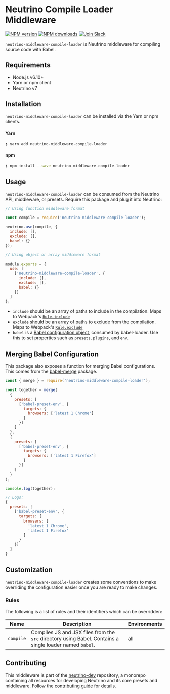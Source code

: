 # Neutrino Compile Loader Middleware
[![NPM version][npm-image]][npm-url] [![NPM downloads][npm-downloads]][npm-url] [![Join Slack][slack-image]][slack-url]

`neutrino-middleware-compile-loader` is Neutrino middleware for compiling source code with Babel.

## Requirements

- Node.js v6.10+
- Yarn or npm client
- Neutrino v7

## Installation

`neutrino-middleware-compile-loader` can be installed via the Yarn or npm clients.

#### Yarn

```bash
❯ yarn add neutrino-middleware-compile-loader
```

#### npm

```bash
❯ npm install --save neutrino-middleware-compile-loader
```

## Usage

`neutrino-middleware-compile-loader` can be consumed from the Neutrino API, middleware, or presets. Require this package
and plug it into Neutrino:

```js
// Using function middleware format

const compile = require('neutrino-middleware-compile-loader');

neutrino.use(compile, {
  include: [],
  exclude: [],
  babel: {}
});
```

```js
// Using object or array middleware format

module.exports = {
  use: [
    ['neutrino-middleware-compile-loader', {
      include: [],
      exclude: [],
      babel: {}
    }]
  ]
};
```

- `include` should be an array of paths to include in the compilation. Maps to Webpack's
[`Rule.include`](https://webpack.js.org/configuration/module/#rule-include)
- `exclude` should be an array of paths to exclude from the compilation. Maps to Webpack's
[`Rule.exclude`](https://webpack.js.org/configuration/module/#rule-exclude)
- `babel` is a [Babel configuration object](https://babeljs.io/docs/usage/api/#options), consumed by babel-loader. Use
this to set properties such as `presets`, `plugins`, and `env`.

## Merging Babel Configuration

This package also exposes a function for merging Babel configurations. This comes from
the [babel-merge](https://www.npmjs.com/package/babel-merge) package.

```js
const { merge } = require('neutrino-middleware-compile-loader');

const together = merge(
  {
    presets: [
      ['babel-preset-env', {
        targets: {
          browsers: ['latest 1 Chrome']
        }
      }]
    ]
  },
  {
    presets: [
      ['babel-preset-env', {
        targets: {
          browsers: ['latest 1 Firefox']
        }
      }]
    ]
  }
);

console.log(together);

// Logs:
{
  presets: [
    ['babel-preset-env', {
      targets: {
        browsers: [
          'latest 1 Chrome',
          'latest 1 Firefox'
        ]
      }
    }]
  ]
}
```

## Customization

`neutrino-middleware-compile-loader` creates some conventions to make overriding the configuration easier once you are
ready to make changes.

### Rules

The following is a list of rules and their identifiers which can be overridden:

| Name | Description | Environments |
| ---- | ----------- | ------------ |
| `compile` | Compiles JS and JSX files from the `src` directory using Babel. Contains a single loader named `babel`. | all |

## Contributing

This middleware is part of the [neutrino-dev](https://github.com/mozilla-neutrino/neutrino-dev) repository, a monorepo
containing all resources for developing Neutrino and its core presets and middleware. Follow the
[contributing guide](../../contributing/README.md) for details.

[npm-image]: https://img.shields.io/npm/v/neutrino-middleware-compile-loader.svg
[npm-downloads]: https://img.shields.io/npm/dt/neutrino-middleware-compile-loader.svg
[npm-url]: https://npmjs.org/package/neutrino-middleware-compile-loader
[slack-image]: https://neutrino-slack.herokuapp.com/badge.svg
[slack-url]: https://neutrino-slack.herokuapp.com/
